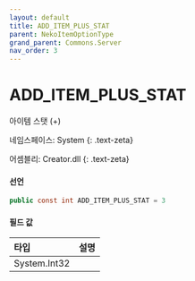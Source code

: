 ```yaml
---
layout: default
title: ADD_ITEM_PLUS_STAT
parent: NekoItemOptionType
grand_parent: Commons.Server
nav_order: 3
---
```


<!-- 아래로 편집 -->

# ADD_ITEM_PLUS_STAT
아이템 스탯 (+)

네임스페이스: System
{: .text-zeta}

어셈블리: Creator.dll
{: .text-zeta}

#### 선언

```cs
public const int ADD_ITEM_PLUS_STAT = 3
```

#### 필드 값

|타입|설명|
|:-|:-|
|System.Int32|

<!-- #### 예제

```lua
    예제 코드
``` -->
